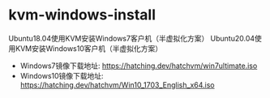 # kvm-windows-install
Ubuntu18.04使用KVM安装Windows7客户机（半虚拟化方案）
Ubuntu20.04使用KVM安装Windows10客户机（半虚拟化方案）
- Windows7镜像下载地址: https://hatching.dev/hatchvm/win7ultimate.iso
- Windows10镜像下载地址: https://hatching.dev/hatchvm/Win10_1703_English_x64.iso
